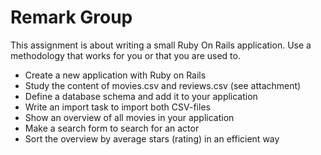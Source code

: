 # Remark Group

This assignment is about writing a small Ruby On Rails application. Use a methodology that works for you or that you are used to.
- Create a new application with Ruby on Rails
- Study the content of movies.csv and reviews.csv (see attachment)
- Define a database schema and add it to your application
- Write an import task to import both CSV-files
- Show an overview of all movies in your application
- Make a search form to search for an actor
- Sort the overview by average stars (rating) in an efficient way
